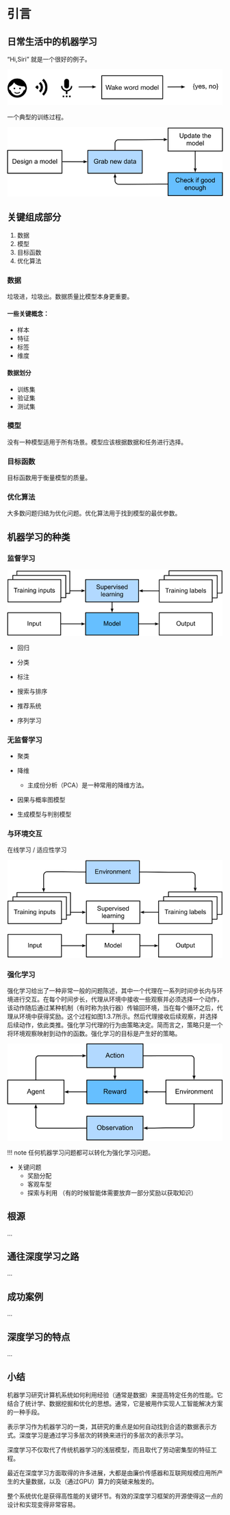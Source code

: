 # 引言

## 日常生活中的机器学习

“Hi,Siri” 就是一个很好的例子。

![唤醒词](wake-word.svg)

一个典型的训练过程。

![训练过程](ml-loop.svg)

## 关键组成部分
1. 数据
2. 模型
3. 目标函数
4. 优化算法

### 数据
垃圾进，垃圾出。数据质量比模型本身更重要。

#### 一些关键概念：
- 样本
- 特征
- 标签
- 维度

#### 数据划分
- 训练集
- 验证集
- 测试集

### 模型

没有一种模型适用于所有场景。模型应该根据数据和任务进行选择。

### 目标函数

目标函数用于衡量模型的质量。

### 优化算法

大多数问题归结为优化问题。优化算法用于找到模型的最优参数。

## 机器学习的种类

### 监督学习

![监督学习](supervised-learning.svg)

- 回归

- 分类

- 标注

- 搜索与排序

- 推荐系统

- 序列学习

### 无监督学习

- 聚类

- 降维

    - 主成份分析（PCA）是一种常用的降维方法。

- 因果与概率图模型

- 生成模型与判别模型

### 与环境交互

在线学习 / 适应性学习

![在线学习](interact-with-env.svg)

### 强化学习

强化学习给出了一种非常一般的问题陈述，其中一个代理在一系列时间步长内与环境进行交互。在每个时间步长，代理从环境中接收一些观察并必须选择一个动作，该动作随后通过某种机制（有时称为执行器）传输回环境，当在每个循环之后，代理从环境中获得奖励。这个过程如图1.3.7所示。然后代理接收后续观察，并选择后续动作，依此类推。强化学习代理的行为由策略决定。简而言之，策略只是一个将环境观察映射到动作的函数。强化学习的目标是产生好的策略。

![reinforcement learning](rl-environment.svg)

!!! note
    任何机器学习问题都可以转化为强化学习问题。

- 关键问题
  - 奖励分配
  - 客观车型
  - 探索与利用 （有的时候智能体需要放弃一部分奖励以获取知识）

## 根源
...

## 通往深度学习之路
...

## 成功案例
...

## 深度学习的特点
...

## 小结

机器学习研究计算机系统如何利用经验（通常是数据）来提高特定任务的性能。它结合了统计学、数据挖掘和优化的思想。通常，它是被用作实现人工智能解决方案的一种手段。

表示学习作为机器学习的一类，其研究的重点是如何自动找到合适的数据表示方式。深度学习是通过学习多层次的转换来进行的多层次的表示学习。

深度学习不仅取代了传统机器学习的浅层模型，而且取代了劳动密集型的特征工程。

最近在深度学习方面取得的许多进展，大都是由廉价传感器和互联网规模应用所产生的大量数据，以及（通过GPU）算力的突破来触发的。

整个系统优化是获得高性能的关键环节。有效的深度学习框架的开源使得这一点的设计和实现变得非常容易。